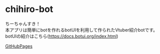 # chihiro-bot

ちーちゃんすき！  
本アプリは簡単にbotを作れるbotUIを利用して作られたVtuber紹介botです。  
botUIの紹介はこちら(<https://docs.botui.org/index.html>)

[GitHubPages](https://yoyoyo-pg.github.io/chihiro-bot/)